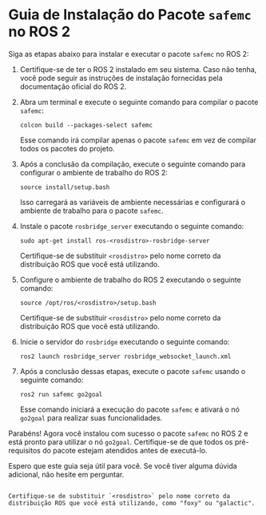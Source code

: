 # Guia de Instalação do Pacote `safemc` no ROS 2

Siga as etapas abaixo para instalar e executar o pacote `safemc` no ROS 2:

1. Certifique-se de ter o ROS 2 instalado em seu sistema. Caso não tenha, você pode seguir as instruções de instalação fornecidas pela documentação oficial do ROS 2.

2. Abra um terminal e execute o seguinte comando para compilar o pacote `safemc`:

   ```shell
   colcon build --packages-select safemc
   ```

   Esse comando irá compilar apenas o pacote `safemc` em vez de compilar todos os pacotes do projeto.

3. Após a conclusão da compilação, execute o seguinte comando para configurar o ambiente de trabalho do ROS 2:

   ```shell
   source install/setup.bash
   ```

   Isso carregará as variáveis de ambiente necessárias e configurará o ambiente de trabalho para o pacote `safemc`.

4. Instale o pacote `rosbridge_server` executando o seguinte comando:

   ```shell
   sudo apt-get install ros-<rosdistro>-rosbridge-server
   ```

   Certifique-se de substituir `<rosdistro>` pelo nome correto da distribuição ROS que você está utilizando.

5. Configure o ambiente de trabalho do ROS 2 executando o seguinte comando:

   ```shell
   source /opt/ros/<rosdistro>/setup.bash
   ```

   Certifique-se de substituir `<rosdistro>` pelo nome correto da distribuição ROS que você está utilizando.

6. Inicie o servidor do `rosbridge` executando o seguinte comando:

   ```shell
   ros2 launch rosbridge_server rosbridge_websocket_launch.xml
   ```

7. Após a conclusão dessas etapas, execute o pacote `safemc` usando o seguinte comando:

   ```shell
   ros2 run safemc go2goal
   ```

   Esse comando iniciará a execução do pacote `safemc` e ativará o nó `go2goal` para realizar suas funcionalidades.

Parabéns! Agora você instalou com sucesso o pacote `safemc` no ROS 2 e está pronto para utilizar o nó `go2goal`. Certifique-se de que todos os pré-requisitos do pacote estejam atendidos antes de executá-lo.

Espero que este guia seja útil para você. Se você tiver alguma dúvida adicional, não hesite em perguntar.

```

Certifique-se de substituir `<rosdistro>` pelo nome correto da distribuição ROS que você está utilizando, como "foxy" ou "galactic".
```
